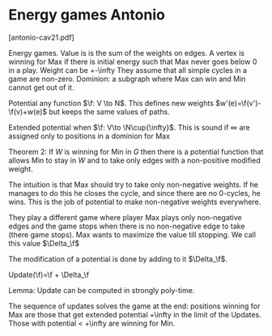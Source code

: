 # Energy games Antonio

[antonio-cav21.pdf]

Energy games. Value is is the sum of the weights on edges.
A vertex is winning for Max if there is initial energy such that Max never goes
below 0 in a play. 
Weight can be +-\infty
They assume that all simple cycles in a game are non-zero.
Dominion: a subgraph where Max can win and Min cannot get out of it.

Potential any function $\f: V \to N$. This defines new weights 
	$w'(e)=\f(v')-\f(v)+w(e)$
but keeps the same values of paths.

Extended potential when $\f: V\to \N\cup{\infty}$. This is sound if $\infty$ are
assigned only to positions in a dominion for Max

Theorem 2: If $W$ is winning for Min in $G$ then there is a potential function that
allows Min to stay in $W$ and to take only edges with a non-positive modified
weight.

The intuition is that Max should try to take only non-negative weights. If he
manages to do this he closes the cycle, and since there are no 0-cycles, he
wins. 
This is the job of potential to make non-negative weights everywhere.

They play a different game where player Max plays only non-negative edges and
the game stops when there is no non-negative edge to take (there game stops). 
Max wants to maximize the value till stopping. 
We call this value $\Delta_\f$

The modification of a potential is done by adding to it $\Delta_\f$. 

Update(\f)=\f + \Delta_\f

Lemma: Update can be computed in strongly poly-time.

The sequence of updates solves the game at the end: positions winning for Max
are those that get extended potential +\infty in the limit of the Updates. Those
with potential < +\infty are winning for Min.



